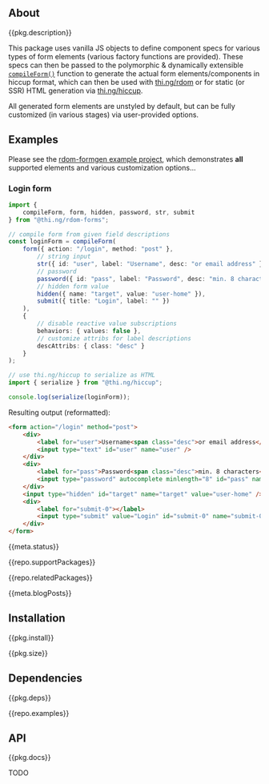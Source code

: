 <!-- include ../../assets/tpl/header.md -->

<!-- toc -->

## About

{{pkg.description}}

This package uses vanilla JS objects to define component specs for various types
of form elements (various factory functions are provided). These specs can then
be passed to the polymorphic & dynamically extensible
[`compileForm()`](https://docs.thi.ng/umbrella/rdom/functions/compileForm.html)
function to generate the actual form elements/components in hiccup format, which
can then be used with
[thi.ng/rdom](https://github.com/thi-ng/umbrella/tree/develop/packages/rdom) or
for static (or SSR) HTML generation via
[thi.ng/hiccup](https://github.com/thi-ng/umbrella/tree/develop/packages/hiccup).

All generated form elements are unstyled by default, but can be fully customized
(in various stages) via user-provided options.

## Examples

Please see the [rdom-formgen example
project](https://github.com/thi-ng/umbrella/blob/develop/examples/rdom-formgen),
which demonstrates **all** supported elements and various customization
options...

### Login form

```ts tangle:export/readme1.ts
import {
	compileForm, form, hidden, password, str, submit
} from "@thi.ng/rdom-forms";

// compile form from given field descriptions
const loginForm = compileForm(
	form({ action: "/login", method: "post" },
		// string input
		str({ id: "user", label: "Username", desc: "or email address" }),
		// password
		password({ id: "pass", label: "Password", desc: "min. 8 characters", min: 8 }),
		// hidden form value
		hidden({ name: "target", value: "user-home" }),
		submit({ title: "Login", label: "" })
	),
	{
		// disable reactive value subscriptions
		behaviors: { values: false },
		// customize attribs for label descriptions
		descAttribs: { class: "desc" }
	}
);

// use thi.ng/hiccup to serialize as HTML
import { serialize } from "@thi.ng/hiccup";

console.log(serialize(loginForm));
```

Resulting output (reformatted):

```html
<form action="/login" method="post">
	<div>
		<label for="user">Username<span class="desc">or email address</span></label>
		<input type="text" id="user" name="user" />
	</div>
	<div>
		<label for="pass">Password<span class="desc">min. 8 characters</span></label>
		<input type="password" autocomplete minlength="8" id="pass" name="pass" />
	</div>
	<input type="hidden" id="target" name="target" value="user-home" />
	<div>
		<label for="submit-0"></label>
		<input type="submit" value="Login" id="submit-0" name="submit-0" />
	</div>
</form>
```

{{meta.status}}

{{repo.supportPackages}}

{{repo.relatedPackages}}

{{meta.blogPosts}}

## Installation

{{pkg.install}}

{{pkg.size}}

## Dependencies

{{pkg.deps}}

{{repo.examples}}

## API

{{pkg.docs}}

TODO

<!-- include ../../assets/tpl/footer.md -->
